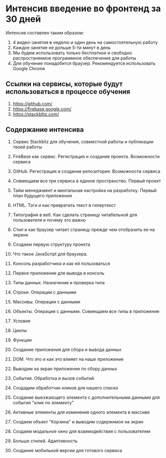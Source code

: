 # Интенсив введение во фронтенд за 30 дней

Интенсив составлен таким образом:
1. 4 видео-занятия в неделю и один день на самостоятельную работу
2. Каждое занятие не дольше 5-ти минут в день
3. Мы будем использовать только бесплатное и свободно распростаняемое программное обеспечение для работы
4. Для обучение понадобится браузер. Рекомендуется использовать Google Chrome

## Ссылки на сервисы, которые будут использоваться в процессе обучения
1. https://github.com/
2. https://firebase.google.com/
3. https://stackblitz.com/

## Содержание интенсива
1. Сервис Stackbliz для обучения, совместной работы и публикации твоей работы
2. FireBase как сервис. Регистрация и создание проекта. Возможности сервиса
3. GitHub. Регистрация и создание репозитория. Возможности сервиса
4. Совмещаем все три сервиса в единое пространство. Первый проект

5. Тайм менеджмент и ментальная настройка на разработку. Первый план будущего приложения
6. HTML. Тэги и как превратить текст в гипертекст
7. Типография в веб. Как сделать страницу читабельной для пользователя и почему это важно
8. Стил и как браузер читает страницу прежде чем отобразить ее на экране

9. Создаем первую структуру проекта 
10. Что такое JavaScript для браузера. 
11. Консоль разработчика и как ей пользоваться
12. Первое приложение для вывода в консоль

13. Типы данных. Назначение и проверка типа
14. Строки. Операции с данными
15. Массивы. Операции с данными
16. Объекты. Операции с данными. Совмещаем все типы в приложение

17. Условия
18. Циклы
19. Функции
20. Создание приложения для сбора и вывода данных

21. DOM. Что это и как это влияет на наше приложение
22. Выводим на экран приложение по сбору данных
23. События. Обработка и вызов событий
24. Создадим обработчик кликов для нашего списка

25. Создание выезжающего элемента с дополнительными данными для события "клик по элементу"
26. Активные элементы для изменения одного элемента в массиве 
27. Создаем объект "Корзина" и выводим содержимое на экран
28. Создаем модальное окно для взаимодействия с пользователем

29. Больше стилей. Адаптивность
30. Создание мобильной версии для готового сервиса








